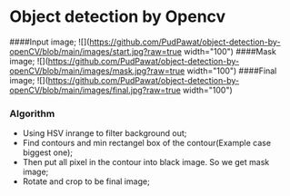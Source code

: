 # Object detection by Opencv
####Input image;
![](https://github.com/PudPawat/object-detection-by-openCV/blob/main/images/start.jpg?raw=true width="100")
####Mask image;
![](https://github.com/PudPawat/object-detection-by-openCV/blob/main/images/mask.jpg?raw=true width="100")
####Final image;
![](https://github.com/PudPawat/object-detection-by-openCV/blob/main/images/final.jpg?raw=true width="100")


### Algorithm

- Using HSV inrange to filter background out;
- Find contours and min rectangel box of the contour(Example case biggest one); 
- Then put all pixel in the contour into black image. So we get mask image;
- Rotate and crop to be final image;
